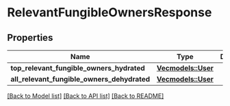 # RelevantFungibleOwnersResponse

## Properties

Name | Type | Description | Notes
------------ | ------------- | ------------- | -------------
**top_relevant_fungible_owners_hydrated** | [**Vec<models::User>**](User.md) |  | 
**all_relevant_fungible_owners_dehydrated** | [**Vec<models::User>**](User.md) |  | 

[[Back to Model list]](../README.md#documentation-for-models) [[Back to API list]](../README.md#documentation-for-api-endpoints) [[Back to README]](../README.md)


